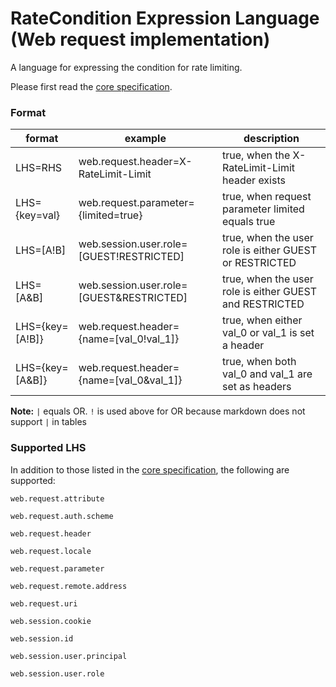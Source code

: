 # RateCondition Expression Language (Web request implementation)

A language for expressing the condition for rate limiting.

Please first read the [core specification](https://github.com/poshjosh/rate-limiter-annotation/blob/main/docs/RATE-CONDITION-EXPRESSION-LANGUAGE.md).

### Format

format          | example                                  | description
----------------|------------------------------------------|------------
LHS=RHS         | web.request.header=X-RateLimit-Limit     | true, when the X-RateLimit-Limit header exists
LHS={key=val}   | web.request.parameter={limited=true}     | true, when request parameter limited equals true
LHS=[A!B]       | web.session.user.role=[GUEST!RESTRICTED] | true, when the user role is either GUEST or RESTRICTED
LHS=[A&B]       | web.session.user.role=[GUEST&RESTRICTED] | true, when the user role is either GUEST and RESTRICTED
LHS={key=[A!B]} | web.request.header={name=[val_0!val_1]} | true, when either val_0 or val_1 is set a header
LHS={key=[A&B]} | web.request.header={name=[val_0&val_1]} | true, when both val_0 and val_1 are set as headers

__Note:__ `|` equals OR. `!` is used above for OR because markdown does not support `|` in tables

### Supported LHS

In addition to those listed in the [core specification](https://github.com/poshjosh/rate-limiter-annotation/blob/main/docs/RATE-CONDITION-EXPRESSION-LANGUAGE.md), the following are supported:

`web.request.attribute`

`web.request.auth.scheme`

`web.request.header`

`web.request.locale`

`web.request.parameter`

`web.request.remote.address`

`web.request.uri`

`web.session.cookie`

`web.session.id`

`web.session.user.principal`

`web.session.user.role`
 
